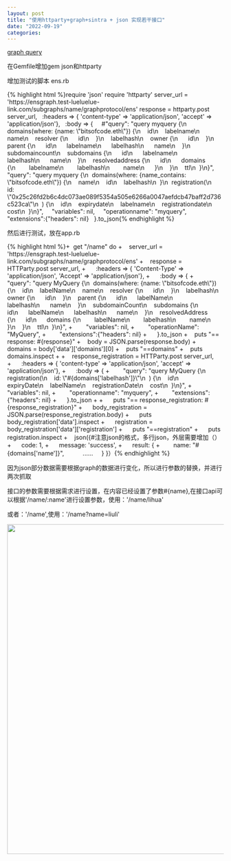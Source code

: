 ```yaml
---
layout: post
title: "使用httparty+graph+sintra + json 实现若干接口"
date: "2022-09-19"
categories: 
---
```

<p><a href="https://api.thegraph.com/subgraphs/name/ensdomains/ens/graphql?query=query+MyQuery+%7B%0A++domains%28where%3A+%7Bname%3A+%22bitsofcode.eth%22%7D%29+%7B%0A++++id%0A++++labelName%0A++++name%0A++++resolver+%7B%0A++++++id%0A++++%7D%0A++++labelhash%0A++++owner+%7B%0A++++++id%0A++++%7D%0A++++parent+%7B%0A++++++id%0A++++++labelName%0A++++++labelhash%0A++++++name%0A++++%7D%0A++++subdomainCount%0A++++subdomains+%7B%0A++++++id%0A++++++labelName%0A++++++labelhash%0A++++++name%0A++++%7D%0A++++resolvedAddress+%7B%0A++++++id%0A++++++domains+%7B%0A++++++++labelName%0A++++++++labelhash%0A++++++++name%0A++++++%7D%0A++++%7D%0A++++ttl%0A++%7D%0A%0A%7D">graph query</a></p>
<p>在Gemfile增加gem json和httparty</p>
<p>增加测试的脚本 ens.rb</p>
{% highlight html %}require &#39;json&#39;
require &#39;httparty&#39;
server_url = &#39;https://ensgraph.test-lueluelue-link.com/subgraphs/name/graphprotocol/ens&#39;
response = httparty.post server_url,
&nbsp; :headers =&gt; { &#39;content-type&#39; =&gt; &#39;application/json&#39;, &#39;accept&#39; =&gt; &#39;application/json&#39;},
&nbsp; :body =&gt; {
&nbsp;&nbsp;&nbsp; #&quot;query&quot;: &quot;query myquery {\n&nbsp; domains(where: {name: \&quot;bitsofcode.eth\&quot;}) {\n&nbsp;&nbsp;&nbsp; id\n&nbsp;&nbsp;&nbsp; labelname\n&nbsp;&nbsp;&nbsp; name\n&nbsp;&nbsp;&nbsp; resolver {\n&nbsp;&nbsp;&nbsp;&nbsp;&nbsp; id\n&nbsp;&nbsp;&nbsp; }\n&nbsp;&nbsp;&nbsp; labelhash\n&nbsp;&nbsp;&nbsp; owner {\n&nbsp;&nbsp;&nbsp;&nbsp;&nbsp; id\n&nbsp;&nbsp;&nbsp; }\n&nbsp;&nbsp;&nbsp; parent {\n&nbsp;&nbsp;&nbsp;&nbsp;&nbsp; id\n&nbsp;&nbsp;&nbsp;&nbsp;&nbsp; labelname\n&nbsp;&nbsp;&nbsp;&nbsp;&nbsp; labelhash\n&nbsp;&nbsp;&nbsp;&nbsp;&nbsp; name\n&nbsp;&nbsp;&nbsp; }\n&nbsp;&nbsp;&nbsp; subdomaincount\n&nbsp;&nbsp;&nbsp; subdomains {\n&nbsp;&nbsp;&nbsp;&nbsp;&nbsp; id\n&nbsp;&nbsp;&nbsp;&nbsp;&nbsp; labelname\n&nbsp;&nbsp;&nbsp;&nbsp;&nbsp; labelhash\n&nbsp;&nbsp;&nbsp;&nbsp;&nbsp; name\n&nbsp;&nbsp;&nbsp; }\n&nbsp;&nbsp;&nbsp; resolvedaddress {\n&nbsp;&nbsp;&nbsp;&nbsp;&nbsp; id\n&nbsp;&nbsp;&nbsp;&nbsp;&nbsp; domains {\n&nbsp;&nbsp;&nbsp;&nbsp;&nbsp;&nbsp;&nbsp; labelname\n&nbsp;&nbsp;&nbsp;&nbsp;&nbsp;&nbsp;&nbsp; labelhash\n&nbsp;&nbsp;&nbsp;&nbsp;&nbsp;&nbsp;&nbsp; name\n&nbsp;&nbsp;&nbsp;&nbsp;&nbsp; }\n&nbsp;&nbsp;&nbsp; }\n&nbsp;&nbsp;&nbsp; ttl\n&nbsp; }\n}&quot;,
&nbsp;&nbsp;&nbsp; &quot;query&quot;: &quot;query myquery {\n&nbsp; domains(where: {name_contains: \&quot;bitsofcode.eth\&quot;}) {\n&nbsp;&nbsp;&nbsp; name\n&nbsp;&nbsp;&nbsp; id\n&nbsp;&nbsp;&nbsp; labelhash\n&nbsp; }\n&nbsp; registration(\n&nbsp;&nbsp;&nbsp; id: \&quot;0x25c26fd2b6c4dc073ae089f5354a505e6266a0047aefdcb47baff2d736c523ca\&quot;\n&nbsp; ) {\n&nbsp;&nbsp;&nbsp; id\n&nbsp;&nbsp;&nbsp; expirydate\n&nbsp;&nbsp;&nbsp; labelname\n&nbsp;&nbsp;&nbsp; registrationdate\n&nbsp;&nbsp;&nbsp; cost\n&nbsp; }\n}&quot;,
&nbsp;&nbsp;&nbsp; &quot;variables&quot;: nil,
&nbsp;&nbsp;&nbsp; &quot;operationname&quot;: &quot;myquery&quot;,
&nbsp;&nbsp;&nbsp; &quot;extensions&quot;:{&quot;headers&quot;: nil}
&nbsp; }.to_json{% endhighlight %}
<p>然后进行测试，放在app.rb</p>
{% highlight html %}+&nbsp; get &quot;/name&quot; do
+&nbsp;&nbsp;&nbsp; server_url = &#39;https://ensgraph.test-lueluelue-link.com/subgraphs/name/graphprotocol/ens&#39;
+&nbsp;&nbsp;&nbsp; response = HTTParty.post server_url,
+&nbsp;&nbsp;&nbsp;&nbsp;&nbsp; :headers =&gt; { &#39;Content-Type&#39; =&gt; &#39;application/json&#39;, &#39;Accept&#39; =&gt; &#39;application/json&#39;},
+&nbsp;&nbsp;&nbsp;&nbsp;&nbsp; :body =&gt; {
+&nbsp;&nbsp;&nbsp;&nbsp;&nbsp;&nbsp;&nbsp; &quot;query&quot;: &quot;query MyQuery {\n&nbsp; domains(where: {name: \&quot;bitsofcode.eth\&quot;}) {\n&nbsp;&nbsp;&nbsp; id\n&nbsp;&nbsp;&nbsp; labelName\n&nbsp;&nbsp;&nbsp; name\n&nbsp;&nbsp;&nbsp; resolver {\n&nbsp;&nbsp;&nbsp;&nbsp;&nbsp; id\n&nbsp;&nbsp;&nbsp; }\n&nbsp;&nbsp;&nbsp; labelhash\n&nbsp;&nbsp;&nbsp; owner {\n&nbsp;&nbsp;&nbsp;&nbsp;&nbsp; id\n&nbsp;&nbsp;&nbsp; }\n&nbsp;&nbsp;&nbsp; parent {\n&nbsp;&nbsp;&nbsp;&nbsp;&nbsp; id\n&nbsp;&nbsp;&nbsp;&nbsp;&nbsp; labelName\n&nbsp;&nbsp;&nbsp;&nbsp;&nbsp; labelhash\n&nbsp;&nbsp;&nbsp;&nbsp;&nbsp; name\n&nbsp;&nbsp;&nbsp; }\n&nbsp;&nbsp;&nbsp; subdomainCount\n&nbsp;&nbsp;&nbsp; subdomains {\n&nbsp;&nbsp;&nbsp;&nbsp;&nbsp; id\n&nbsp;&nbsp;&nbsp;&nbsp;&nbsp; labelName\n&nbsp;&nbsp;&nbsp;&nbsp;&nbsp; labelhash\n&nbsp;&nbsp;&nbsp;&nbsp;&nbsp; name\n&nbsp;&nbsp;&nbsp; }\n&nbsp;&nbsp;&nbsp; resolvedAddress {\n&nbsp;&nbsp;&nbsp;&nbsp;&nbsp; id\n&nbsp;&nbsp;&nbsp;&nbsp;&nbsp; domains {\n&nbsp;&nbsp;&nbsp;&nbsp;&nbsp;&nbsp;&nbsp; labelName\n&nbsp;&nbsp;&nbsp;&nbsp;&nbsp;&nbsp;&nbsp; labelhash\n&nbsp;&nbsp;&nbsp;&nbsp;&nbsp;&nbsp;&nbsp; name\n&nbsp;&nbsp;&nbsp;&nbsp;&nbsp; }\n&nbsp;&nbsp;&nbsp; }\n&nbsp;&nbsp;&nbsp; ttl\n&nbsp; }\n}&quot;,
+&nbsp;&nbsp;&nbsp;&nbsp;&nbsp;&nbsp;&nbsp; &quot;variables&quot;: nil,
+&nbsp;&nbsp;&nbsp;&nbsp;&nbsp;&nbsp;&nbsp; &quot;operationName&quot;: &quot;MyQuery&quot;,
+&nbsp;&nbsp;&nbsp;&nbsp;&nbsp;&nbsp;&nbsp; &quot;extensions&quot;:{&quot;headers&quot;: nil}
+&nbsp;&nbsp;&nbsp;&nbsp;&nbsp; }.to_json
+&nbsp;&nbsp;&nbsp; puts &quot;== response: #{response}&quot;
+&nbsp;&nbsp;&nbsp; body = JSON.parse(response.body)
+&nbsp;&nbsp;&nbsp; domains = body[&#39;data&#39;][&#39;domains&#39;][0]
+&nbsp;&nbsp;&nbsp; puts &quot;==domains&quot;
+&nbsp;&nbsp;&nbsp; puts domains.inspect
+
+&nbsp;&nbsp;&nbsp; response_registration = HTTParty.post server_url,
+&nbsp;&nbsp;&nbsp;&nbsp;&nbsp; :headers =&gt; { &#39;content-type&#39; =&gt; &#39;application/json&#39;, &#39;accept&#39; =&gt; &#39;application/json&#39;},
+&nbsp;&nbsp;&nbsp;&nbsp;&nbsp; :body =&gt; {
+&nbsp;&nbsp;&nbsp;&nbsp;&nbsp;&nbsp;&nbsp; &quot;query&quot;: &quot;query MyQuery {\n&nbsp; registration(\n&nbsp;&nbsp;&nbsp; id: \&quot;#{domains[&#39;labelhash&#39;]}\&quot;\n&nbsp; ) {\n&nbsp;&nbsp;&nbsp; id\n&nbsp;&nbsp;&nbsp; expiryDate\n&nbsp;&nbsp;&nbsp; labelName\n&nbsp;&nbsp;&nbsp; registrationDate\n&nbsp;&nbsp;&nbsp; cost\n&nbsp; }\n}&quot;,
+&nbsp;&nbsp;&nbsp;&nbsp;&nbsp;&nbsp;&nbsp; &quot;variables&quot;: nil,
+&nbsp;&nbsp;&nbsp;&nbsp;&nbsp;&nbsp;&nbsp; &quot;operationname&quot;: &quot;myquery&quot;,
+&nbsp;&nbsp;&nbsp;&nbsp;&nbsp;&nbsp;&nbsp; &quot;extensions&quot;:{&quot;headers&quot;: nil}
+&nbsp;&nbsp;&nbsp;&nbsp;&nbsp; }.to_json
+
+&nbsp;&nbsp;&nbsp;&nbsp;&nbsp; puts &quot;== response_registration: #{response_registration}&quot;
+&nbsp;&nbsp;&nbsp;&nbsp;&nbsp; body_registration = JSON.parse(response_registration.body)
+&nbsp;&nbsp;&nbsp;&nbsp;&nbsp; puts body_registration[&#39;data&#39;].inspect
+&nbsp;&nbsp;&nbsp;&nbsp;&nbsp; registration = body_registration[&#39;data&#39;][&#39;registration&#39;]
+&nbsp;&nbsp;&nbsp;&nbsp;&nbsp; puts &quot;==registration&quot;
+&nbsp;&nbsp;&nbsp;&nbsp;&nbsp; puts registration.inspect
+&nbsp;&nbsp;&nbsp; json({#注意json的格式，多行json，外层需要增加（）
+&nbsp;&nbsp;&nbsp;&nbsp;&nbsp; code: 1,
+&nbsp;&nbsp;&nbsp;&nbsp;&nbsp; message: &#39;success&#39;,
+&nbsp;&nbsp;&nbsp;&nbsp;&nbsp; result: {
+&nbsp;&nbsp;&nbsp;&nbsp;&nbsp;&nbsp;&nbsp; name: &quot;#{domains[&#39;name&#39;]}&quot;,
&nbsp;&nbsp;&nbsp;&nbsp;&nbsp;&nbsp;&nbsp;&nbsp;&nbsp; ...... &nbsp;&nbsp;&nbsp; } }）{% endhighlight %}
<p>因为json部分数据需要根据graph的数据进行变化，所以进行参数的替换，并进行两次抓取</p>
<p>接口的参数需要根据需求进行设置，在内容已经设置了参数#{name},在接口api可以根据&#39;/name/:name&#39;进行设置参数，使用：&#39;/name/lihua&#39;</p>
<p>或者：&#39;/name&#39;,使用：&#39;/name?name=liuli&#39;</p>
<p><img src="/uploads/ckeditor/pictures/410/image-20220919170705-1.png" style="height:768px; width:804px" /></p>
<p>&nbsp;</p>
<p>&nbsp;</p>
<p>&nbsp;</p>

